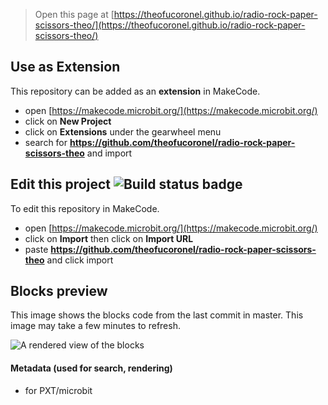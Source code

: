 
> Open this page at [https://theofucoronel.github.io/radio-rock-paper-scissors-theo/](https://theofucoronel.github.io/radio-rock-paper-scissors-theo/)

## Use as Extension

This repository can be added as an **extension** in MakeCode.

* open [https://makecode.microbit.org/](https://makecode.microbit.org/)
* click on **New Project**
* click on **Extensions** under the gearwheel menu
* search for **https://github.com/theofucoronel/radio-rock-paper-scissors-theo** and import

## Edit this project ![Build status badge](https://github.com/theofucoronel/radio-rock-paper-scissors-theo/workflows/MakeCode/badge.svg)

To edit this repository in MakeCode.

* open [https://makecode.microbit.org/](https://makecode.microbit.org/)
* click on **Import** then click on **Import URL**
* paste **https://github.com/theofucoronel/radio-rock-paper-scissors-theo** and click import

## Blocks preview

This image shows the blocks code from the last commit in master.
This image may take a few minutes to refresh.

![A rendered view of the blocks](https://github.com/theofucoronel/radio-rock-paper-scissors-theo/raw/master/.github/makecode/blocks.png)

#### Metadata (used for search, rendering)

* for PXT/microbit
<script src="https://makecode.com/gh-pages-embed.js"></script><script>makeCodeRender("{{ site.makecode.home_url }}", "{{ site.github.owner_name }}/{{ site.github.repository_name }}");</script>
